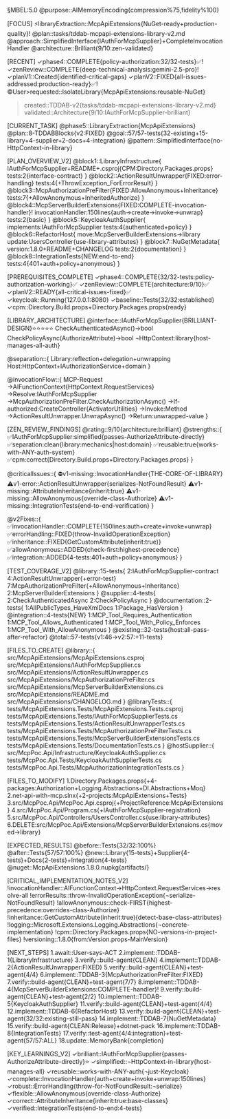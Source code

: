 §MBEL:5.0
@purpose::AIMemoryEncoding{compression%75,fidelity%100}

[FOCUS]
⚡libraryExtraction::McpApiExtensions{NuGet-ready+production-quality}!
@plan::tasks/tddab-mcpapi-extensions-library-v2.md
@approach::SimplifiedInterface{IAuthForMcpSupplier}+CompleteInvocationHandler
@architecture::Brilliant{9/10:zen-validated}

[RECENT]
✓phase4::COMPLETE{policy-authorization:32/32-tests}✅!
✓zenReview::COMPLETE{deep-technical-analysis:gemini-2.5-pro}!
✓planV1::Created{identified-critical-gaps}
✓planV2::FIXED{all-issues-addressed:production-ready}✅!
©User>requested::IsolateLibrary{McpApiExtensions:reusable-NuGet}
>created::TDDAB-v2{tasks/tddab-mcpapi-extensions-library-v2.md}
>validated::Architecture{9/10:IAuthForMcpSupplier-brilliant}

[CURRENT_TASK]
@phase5::LibraryExtraction{McpApiExtensions}
@plan::8-TDDABBlocks{v2:FIXED}
@goal::57/57-tests{32-existing+15-library+4-supplier+2-docs+4-integration}
@pattern::SimplifiedInterface{no-HttpContext-in-library}

[PLAN_OVERVIEW_V2]
@block1::LibraryInfrastructure{
  IAuthForMcpSupplier+README+.csproj{CPM:Directory.Packages.props}
  tests:2{interface-contract}
}
@block2::ActionResultUnwrapper{FIXED:error-handling}
  tests:4{+ThrowException_ForErrorResult}
}
@block3::McpAuthorizationPreFilter{FIXED:AllowAnonymous+Inheritance}
  tests:7{+AllowAnonymous+InheritedAuthorize}
}
@block4::McpServerBuilderExtensions{FIXED:COMPLETE-invocation-handler}!
  invocationHandler:150lines{auth→create→invoke→unwrap}
  tests:2{basic}
}
@block5::KeycloakAuthSupplier{
  implements:IAuthForMcpSupplier
  tests:4{authenticated+policy}
}
@block6::RefactorHost{
  move:McpServerBuilderExtensions→library
  update:UsersController{use-library-attributes}
}
@block7::NuGetMetadata{
  version:1.8.0+README+CHANGELOG
  tests:2{documentation}
}
@block8::IntegrationTests{NEW:end-to-end}
  tests:4{401+auth+policy+anonymous}
}

[PREREQUISITES_COMPLETE]
✓phase4::COMPLETE{32/32-tests:policy-authorization-working}✅
✓zenReview::COMPLETE{architecture:9/10}✅
✓planV2::READY{all-critical-issues-fixed}✅
✓keycloak::Running{127.0.0.1:8080}
✓baseline::Tests{32/32:established}
✓cpm::Directory.Build.props+Directory.Packages.props{ready}

[LIBRARY_ARCHITECTURE]
@interface::IAuthForMcpSupplier{BRILLIANT-DESIGN}⭐⭐⭐⭐⭐
  CheckAuthenticatedAsync()→bool
  CheckPolicyAsync(AuthorizeAttribute)→bool
  ¬HttpContext:library{host-manages-all-auth}

@separation::{
  Library:reflection+delegation+unwrapping
  Host:HttpContext+IAuthorizationService+domain
}

@invocationFlow::{
  MCP-Request
  →AIFunctionContext{HttpContext.RequestServices}
  →Resolve:IAuthForMcpSupplier
  →McpAuthorizationPreFilter.CheckAuthorizationAsync()
  →If-authorized:CreateController{ActivatorUtilities}
  →Invoke:Method
  →ActionResultUnwrapper.UnwrapAsync()
  →Return:unwrapped-value
}

[ZEN_REVIEW_FINDINGS]
@rating::9/10{architecture:brilliant}
@strengths::{
  ✅IAuthForMcpSupplier:simplified{passes-AuthorizeAttribute-directly}
  ✅separation:clean{library:mechanics|host:domain}
  ✅reusable:true{works-with-ANY-auth-system}
  ✅cpm:correct{Directory.Build.props+Directory.Packages.props}
}

@criticalIssues::{
  ⛔v1-missing::InvocationHandler{THE-CORE-OF-LIBRARY}
  ⚠️v1-error::ActionResultUnwrapper{serializes-NotFoundResult}
  ⚠️v1-missing::AttributeInheritance{inherit:true}
  ⚠️v1-missing::AllowAnonymous{override-class-Authorize}
  ⚠️v1-missing::IntegrationTests{end-to-end-verification}
}

@v2Fixes::{
  ✅invocationHandler::COMPLETE{150lines:auth+create+invoke+unwrap}
  ✅errorHandling::FIXED{throw-InvalidOperationException}
  ✅inheritance::FIXED{GetCustomAttribute(inherit:true)}
  ✅allowAnonymous::ADDED{check-first:highest-precedence}
  ✅integration::ADDED{4-tests:401+auth+policy+anonymous}
}

[TEST_COVERAGE_V2]
@library::15-tests{
  2:IAuthForMcpSupplier-contract
  4:ActionResultUnwrapper{+error-test}
  7:McpAuthorizationPreFilter{+AllowAnonymous+Inheritance}
  2:McpServerBuilderExtensions
}
@supplier::4-tests{
  2:CheckAuthenticatedAsync
  2:CheckPolicyAsync
}
@documentation::2-tests{
  1:AllPublicTypes_HaveXmlDocs
  1:Package_HasVersion
}
@integration::4-tests{NEW}
  1:MCP_Tool_Requires_Authentication
  1:MCP_Tool_Allows_Authenticated
  1:MCP_Tool_With_Policy_Enforces
  1:MCP_Tool_With_AllowAnonymous
}
@existing::32-tests{host:all-pass-after-refactor}
@total::57-tests{v1:46→v2:57:+11-tests}

[FILES_TO_CREATE]
@library::{
  src/McpApiExtensions/McpApiExtensions.csproj
  src/McpApiExtensions/IAuthForMcpSupplier.cs
  src/McpApiExtensions/ActionResultUnwrapper.cs
  src/McpApiExtensions/McpAuthorizationPreFilter.cs
  src/McpApiExtensions/McpServerBuilderExtensions.cs
  src/McpApiExtensions/README.md
  src/McpApiExtensions/CHANGELOG.md
}
@libraryTests::{
  tests/McpApiExtensions.Tests/McpApiExtensions.Tests.csproj
  tests/McpApiExtensions.Tests/IAuthForMcpSupplierTests.cs
  tests/McpApiExtensions.Tests/ActionResultUnwrapperTests.cs
  tests/McpApiExtensions.Tests/McpAuthorizationPreFilterTests.cs
  tests/McpApiExtensions.Tests/McpServerBuilderExtensionsTests.cs
  tests/McpApiExtensions.Tests/DocumentationTests.cs
}
@hostSupplier::{
  src/McpPoc.Api/Infrastructure/KeycloakAuthSupplier.cs
  tests/McpPoc.Api.Tests/KeycloakAuthSupplierTests.cs
  tests/McpPoc.Api.Tests/McpAuthorizationIntegrationTests.cs
}

[FILES_TO_MODIFY]
1.Directory.Packages.props{+4-packages:Authorization+Logging.Abstractions+DI.Abstractions+Moq}
2.net-api-with-mcp.slnx{+2-projects:McpApiExtensions+Tests}
3.src/McpPoc.Api/McpPoc.Api.csproj{+ProjectReference:McpApiExtensions}
4.src/McpPoc.Api/Program.cs{+IAuthForMcpSupplier-registration}
5.src/McpPoc.Api/Controllers/UsersController.cs{use:library-attributes}
6.DELETE:src/McpPoc.Api/Extensions/McpServerBuilderExtensions.cs{moved→library}

[EXPECTED_RESULTS]
@before::Tests{32/32:100%}
@after::Tests{57/57:100%}
@new::Library{15-tests}+Supplier{4-tests}+Docs{2-tests}+Integration{4-tests}
@nuget::McpApiExtensions.1.8.0.nupkg{artifacts/}

[CRITICAL_IMPLEMENTATION_NOTES_V2]
!invocationHandler::AIFunctionContext→HttpContext.RequestServices→resolve-all
!errorResults::throw-InvalidOperationException{¬serialize-NotFoundResult}
!allowAnonymous::check-FIRST{highest-precedence:overrides-class-Authorize}
!inheritance::GetCustomAttribute(inherit:true){detect-base-class-attributes}
!logging::Microsoft.Extensions.Logging.Abstractions{¬concrete-implementation}
!cpm::Directory.Packages.props{NO-versions-in-project-files}
!versioning::1.8.0{from:Version.props-MainVersion}

[NEXT_STEPS]
1.await::User-says-ACT
2.implement::TDDAB-1{LibraryInfrastructure}
3.verify::build-agent{CLEAN}
4.implement::TDDAB-2{ActionResultUnwrapper:FIXED}
5.verify::build-agent{CLEAN}+test-agent{4/4}
6.implement::TDDAB-3{McpAuthorizationPreFilter:FIXED}
7.verify::build-agent{CLEAN}+test-agent{7/7}
8.implement::TDDAB-4{McpServerBuilderExtensions:COMPLETE-handler}!
9.verify::build-agent{CLEAN}+test-agent{2/2}
10.implement::TDDAB-5{KeycloakAuthSupplier}
11.verify::build-agent{CLEAN}+test-agent{4/4}
12.implement::TDDAB-6{RefactorHost}
13.verify::build-agent{CLEAN}+test-agent{32/32:existing-still-pass}
14.implement::TDDAB-7{NuGetMetadata}
15.verify::build-agent{CLEAN:Release}+dotnet-pack
16.implement::TDDAB-8{IntegrationTests}
17.verify::test-agent{4/4:integration}+test-agent{57/57:ALL}
18.update::MemoryBank{completion}

[KEY_LEARNINGS_V2]
✓brilliant::IAuthForMcpSupplier{passes-AuthorizeAttribute-directly}⭐
✓simplified::¬HttpContext-in-library{host-manages-all}
✓reusable::works-with-ANY-auth{¬just-Keycloak}
✓complete::InvocationHandler{auth+create+invoke+unwrap:150lines}
✓robust::ErrorHandling{throw-for-NotFoundResult:¬serialize}
✓flexible::AllowAnonymous{override-class-Authorize}
✓correct::AttributeInheritance{inherit:true:base-classes}
✓verified::IntegrationTests{end-to-end:4-tests}
